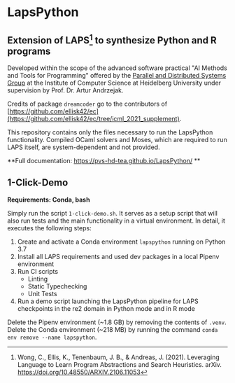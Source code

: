 # LapsPython
## Extension of LAPS[^1] to synthesize Python and R programs
Developed within the scope of the advanced software practical "AI Methods and Tools for Programming" offered by the [Parallel and Distributed Systems Group](https://pvs.ifi.uni-heidelberg.de) at the Institute of Computer Science at Heidelberg University under supervision by Prof. Dr. Artur Andrzejak.

Credits of package `dreamcoder` go to the contributors of [https://github.com/ellisk42/ec](https://github.com/ellisk42/ec/tree/icml_2021_supplement).

This repository contains only the files necessary to run the LapsPython functionality. Compiled OCaml solvers and Moses, which are required to run LAPS itself, are system-dependent and not provided.

**Full documentation: https://pvs-hd-tea.github.io/LapsPython/ **

[^1]: Wong, C., Ellis, K., Tenenbaum, J. B., & Andreas, J. (2021). Leveraging Language to Learn Program Abstractions and Search Heuristics. arXiv. https://doi.org/10.48550/ARXIV.2106.11053 

## 1-Click-Demo
**Requirements: Conda, bash**

Simply run the script `1-click-demo.sh`. It serves as a setup script that will also run tests and the main functionality in a virtual environment. In detail, it executes the following steps:

1. Create and activate a Conda environment `lapspython` running on Python 3.7
2. Install all LAPS requirements and used dev packages in a local Pipenv environment
3. Run CI scripts
   - Linting
   - Static Typechecking
   - Unit Tests
6. Run a demo script launching the LapsPython pipeline for LAPS checkpoints in the re2 domain in Python mode and in R mode

Delete the Pipenv environment (~1.8 GB) by removing the contents of `.venv`. Delete the Conda environment (~218 MB) by running the command `conda env remove --name lapspython`.


